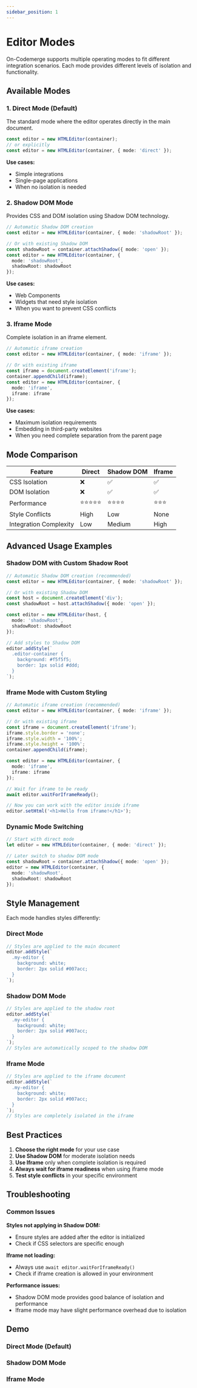 ```yaml
---
sidebar_position: 1
---
```


# Editor Modes

On-Codemerge supports multiple operating modes to fit different integration scenarios. Each mode provides different levels of isolation and functionality.

## Available Modes

### 1. Direct Mode (Default)
The standard mode where the editor operates directly in the main document.

```typescript
const editor = new HTMLEditor(container);
// or explicitly
const editor = new HTMLEditor(container, { mode: 'direct' });
```

**Use cases:**
- Simple integrations
- Single-page applications
- When no isolation is needed

### 2. Shadow DOM Mode
Provides CSS and DOM isolation using Shadow DOM technology.

```typescript
// Automatic Shadow DOM creation
const editor = new HTMLEditor(container, { mode: 'shadowRoot' });

// Or with existing Shadow DOM
const shadowRoot = container.attachShadow({ mode: 'open' });
const editor = new HTMLEditor(container, { 
  mode: 'shadowRoot',
  shadowRoot: shadowRoot 
});
```

**Use cases:**
- Web Components
- Widgets that need style isolation
- When you want to prevent CSS conflicts

### 3. Iframe Mode
Complete isolation in an iframe element.

```typescript
// Automatic iframe creation
const editor = new HTMLEditor(container, { mode: 'iframe' });

// Or with existing iframe
const iframe = document.createElement('iframe');
container.appendChild(iframe);
const editor = new HTMLEditor(container, { 
  mode: 'iframe',
  iframe: iframe 
});
```

**Use cases:**
- Maximum isolation requirements
- Embedding in third-party websites
- When you need complete separation from the parent page

## Mode Comparison

| Feature | Direct | Shadow DOM | Iframe |
|---------|--------|-------------|---------|
| CSS Isolation | ❌ | ✅ | ✅ |
| DOM Isolation | ❌ | ✅ | ✅ |
| Performance | ⭐⭐⭐⭐⭐ | ⭐⭐⭐⭐ | ⭐⭐⭐ |
| Style Conflicts | High | Low | None |
| Integration Complexity | Low | Medium | High |

## Advanced Usage Examples

### Shadow DOM with Custom Shadow Root

```typescript
// Automatic Shadow DOM creation (recommended)
const editor = new HTMLEditor(container, { mode: 'shadowRoot' });

// Or with existing Shadow DOM
const host = document.createElement('div');
const shadowRoot = host.attachShadow({ mode: 'open' });

const editor = new HTMLEditor(host, {
  mode: 'shadowRoot',
  shadowRoot: shadowRoot
});

// Add styles to Shadow DOM
editor.addStyle(`
  .editor-container {
    background: #f5f5f5;
    border: 1px solid #ddd;
  }
`);
```

### Iframe Mode with Custom Styling

```typescript
// Automatic iframe creation (recommended)
const editor = new HTMLEditor(container, { mode: 'iframe' });

// Or with existing iframe
const iframe = document.createElement('iframe');
iframe.style.border = 'none';
iframe.style.width = '100%';
iframe.style.height = '100%';
container.appendChild(iframe);

const editor = new HTMLEditor(container, { 
  mode: 'iframe',
  iframe: iframe 
});

// Wait for iframe to be ready
await editor.waitForIframeReady();

// Now you can work with the editor inside iframe
editor.setHtml('<h1>Hello from iframe!</h1>');
```

### Dynamic Mode Switching

```typescript
// Start with direct mode
let editor = new HTMLEditor(container, { mode: 'direct' });

// Later switch to shadow DOM mode
const shadowRoot = container.attachShadow({ mode: 'open' });
editor = new HTMLEditor(container, { 
  mode: 'shadowRoot',
  shadowRoot: shadowRoot 
});
```

## Style Management

Each mode handles styles differently:

### Direct Mode
```typescript
// Styles are applied to the main document
editor.addStyle(`
  .my-editor {
    background: white;
    border: 2px solid #007acc;
  }
`);
```

### Shadow DOM Mode
```typescript
// Styles are applied to the shadow root
editor.addStyle(`
  .my-editor {
    background: white;
    border: 2px solid #007acc;
  }
`);
// Styles are automatically scoped to the shadow DOM
```

### Iframe Mode
```typescript
// Styles are applied to the iframe document
editor.addStyle(`
  .my-editor {
    background: white;
    border: 2px solid #007acc;
  }
`);
// Styles are completely isolated in the iframe
```

## Best Practices

1. **Choose the right mode** for your use case
2. **Use Shadow DOM** for moderate isolation needs
3. **Use Iframe** only when complete isolation is required
4. **Always wait for iframe readiness** when using iframe mode
5. **Test style conflicts** in your specific environment

## Troubleshooting

### Common Issues

**Styles not applying in Shadow DOM:**
- Ensure styles are added after the editor is initialized
- Check if CSS selectors are specific enough

**Iframe not loading:**
- Always use `await editor.waitForIframeReady()`
- Check if iframe creation is allowed in your environment

**Performance issues:**
- Shadow DOM mode provides good balance of isolation and performance
- Iframe mode may have slight performance overhead due to isolation

## Demo
<script setup>
import EditorComponent from '../components/EditorComponent.vue';
</script>

### Direct Mode (Default)
<EditorComponent :showDescription=false />

### Shadow DOM Mode
<EditorComponent :showDescription=false mode="shadowRoot" />

### Iframe Mode
<EditorComponent :showDescription=false mode="iframe" />


